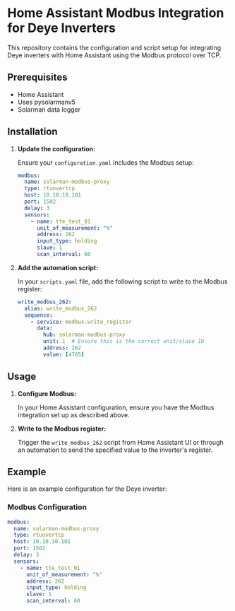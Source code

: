 # Home Assistant Modbus Integration for Deye Inverters

This repository contains the configuration and script setup for integrating Deye inverters with Home Assistant using the Modbus protocol over TCP.

## Prerequisites

- Home Assistant
- Uses pysolarmanv5
- Solarman data logger

## Installation



1. **Update the configuration:**

    Ensure your `configuration.yaml` includes the Modbus setup:

    ```yaml
    modbus:
      name: solarman-modbus-proxy
      type: rtuovertcp
      host: 10.10.10.101
      port: 1502
      delay: 3
      sensors:
        - name: tte_test_01
          unit_of_measurement: "%"
          address: 262
          input_type: holding
          slave: 1
          scan_interval: 60
    ```

2. **Add the automation script:**

    In your `scripts.yaml` file, add the following script to write to the Modbus register:

    ```yaml
    write_modbus_262:
      alias: write_modbus_262
      sequence:
        - service: modbus.write_register
          data:
            hub: solarman-modbus-proxy
            unit: 1  # Ensure this is the correct unit/slave ID
            address: 262
            value: [4705]
    ```

## Usage

1. **Configure Modbus:**

    In your Home Assistant configuration, ensure you have the Modbus integration set up as described above.

2. **Write to the Modbus register:**

    Trigger the `write_modbus_262` script from Home Assistant UI or through an automation to send the specified value to the inverter's register.

## Example

Here is an example configuration for the Deye inverter:

### Modbus Configuration

```yaml
modbus:
  name: solarman-modbus-proxy
  type: rtuovertcp
  host: 10.10.10.101
  port: 1502
  delay: 3
  sensors:
    - name: tte_test_01
      unit_of_measurement: "%"
      address: 262
      input_type: holding
      slave: 1
      scan_interval: 60
